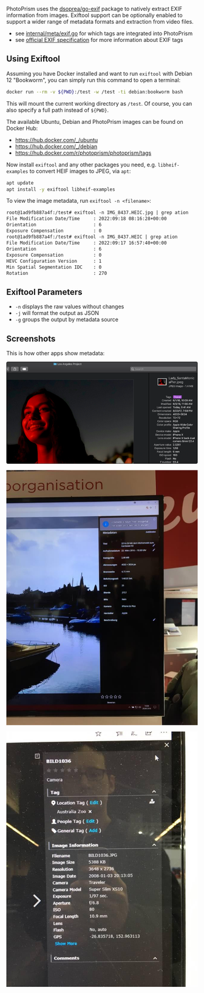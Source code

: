 PhotoPrism uses the [dsoprea/go-exif](https://github.com/dsoprea/go-exif) package to natively extract EXIF information from images. Exiftool support can be optionally enabled to support a wider range of metadata formats and extraction from video files.

- see [internal/meta/exif.go](https://github.com/photoprism/photoprism/blob/master/internal/meta/exif.go) for which tags are integrated into PhotoPrism 
- see [official EXIF specification](https://dl.photoprism.app/pdf/20120101-Exif_v2.3.pdf) for more information about EXIF tags

## Using Exiftool

Assuming you have Docker installed and want to run `exiftool` with Debian 12 "Bookworm", you can simply run this command to open a terminal:

```bash
docker run --rm -v ${PWD}:/test -w /test -ti debian:bookworm bash
```

This will mount the current working directory as `/test`. Of course, you can also specify a full path instead of `${PWD}`.

The available Ubuntu, Debian and PhotoPrism images can be found on Docker Hub:

- https://hub.docker.com/_/ubuntu
- https://hub.docker.com/_/debian
- https://hub.docker.com/r/photoprism/photoprism/tags

Now install `exiftool` and any other packages you need, e.g. `libheif-examples` to convert HEIF images to JPEG, via `apt`:

```bash
apt update
apt install -y exiftool libheif-examples
```

To view the image metadata, run `exiftool -n <filename>`:

```
root@1ad9fb887a4f:/test# exiftool -n IMG_8437.HEIC.jpg | grep ation
File Modification Date/Time     : 2022:09:18 08:16:28+00:00
Orientation                     : 6
Exposure Compensation           : 0
root@1ad9fb887a4f:/test# exiftool -n IMG_8437.HEIC | grep ation
File Modification Date/Time     : 2022:09:17 16:57:40+00:00
Orientation                     : 6
Exposure Compensation           : 0
HEVC Configuration Version      : 1
Min Spatial Segmentation IDC    : 0
Rotation                        : 270
```

## Exiftool Parameters

- `-n` displays the raw values without changes
- `-j` will format the output as JSON
- `-g` groups the output by metadata source

## Screenshots ##

This is how other apps show metadata:

![apple_exif](46595860-a4b7f280-cada-11e8-9ef8-d64c5f560148.png)

![photo_2018-10-08_09-16-15](46595914-d4ff9100-cada-11e8-9482-2bc6c82d81ef.jpg)

![photo_2018-10-08_09-16-12](46595915-d4ff9100-cada-11e8-940b-9cd3d91135e7.jpg)

